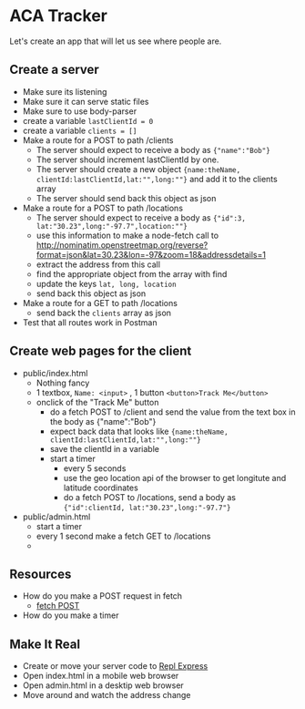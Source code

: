 # ACA Tracker
Let's create an app that will let us see where people are.

## Create a server
* Make sure its listening
* Make sure it can serve static files
* Make sure to use body-parser
* create a variable `lastClientId = 0`
* create a variable `clients = []`
* Make a route for a POST to path /clients
  * The server should expect to receive a body as `{"name":"Bob"}`
  * The server should increment lastClientId by one.
  * The server should create a new object `{name:theName, clientId:lastClientId,lat:"",long:""}` and add it to the clients array
  * The server should send back this object as json
* Make a route for a POST to path /locations
  * The server should expect to receive a body as `{"id":3, lat:"30.23",long:"-97.7",location:""}`
  * use this information to make a node-fetch call to http://nominatim.openstreetmap.org/reverse?format=json&lat=30.23&lon=-97&zoom=18&addressdetails=1
  * extract the address from this call
  * find the appropriate object from the array with find
  * update the keys `lat, long, location`
  * send back this object as json
* Make a route for a GET to path /locations
  * send back the `clients` array as json
* Test that all routes work in Postman

  
## Create web pages for the client
* public/index.html
  * Nothing fancy
  * 1 textbox, `Name: <input>` , 1 button `<button>Track Me</button>`
  * onclick of the "Track Me" button 
    * do a fetch POST to /client and send the value from the text box in the body as {"name":"Bob"}
    * expect back data that looks like `{name:theName, clientId:lastClientId,lat:"",long:""}`
    * save the clientId in a variable
    * start a timer
      * every 5 seconds 
      * use the geo location api of the browser to get longitute and latitude coordinates
      * do a fetch POST to /locations, send a body as `{"id":clientId, lat:"30.23",long:"-97.7"}`
* public/admin.html
  * start a timer
  * every 1 second make a fetch GET to /locations
  * 
  
  
## Resources
* How do you make a POST request in fetch
  * [fetch POST](https://docs.google.com/presentation/d/123k7T6_SvdaE3D9kJR-kMhi50l_IR2DgFPM5wUpnBdk/edit#slide=id.g245f370550_0_8)
* How do you make a timer

  
  
 
## Make It Real
* Create or move your server code to [Repl Express](https://repl.it/languages/express)
* Open index.html in a mobile web browser
* Open admin.html in a desktip web browser
* Move around and watch the address change

